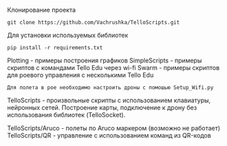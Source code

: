 Клонирование проекта 
```
git clone https://github.com/Vachrushka/TelloScripts.git
```

Для установки используемых библиотек
```
pip install -r requirements.txt
```

Plotting - примеры построения графиков
SimpleScripts - примеры скриптов с командами Tello Edu через wi-fi
Swarm - примеры скриптов для роевого управления с несколькими Tello Edu
```
Для полета в рое необходимо настроить дроны с помошью Setup_Wifi.py
```

TelloScripts - произвольные скрипты с использованием клавиатуры, нейронных сетей.
Построение карты, подключение к дрону без использования библиотек (TelloSocket).

TelloScripts/Aruco - полеты по Aruco маркером (возможно не работает)
TelloScripts/QR - управление с использованием команд из QR-кодов
